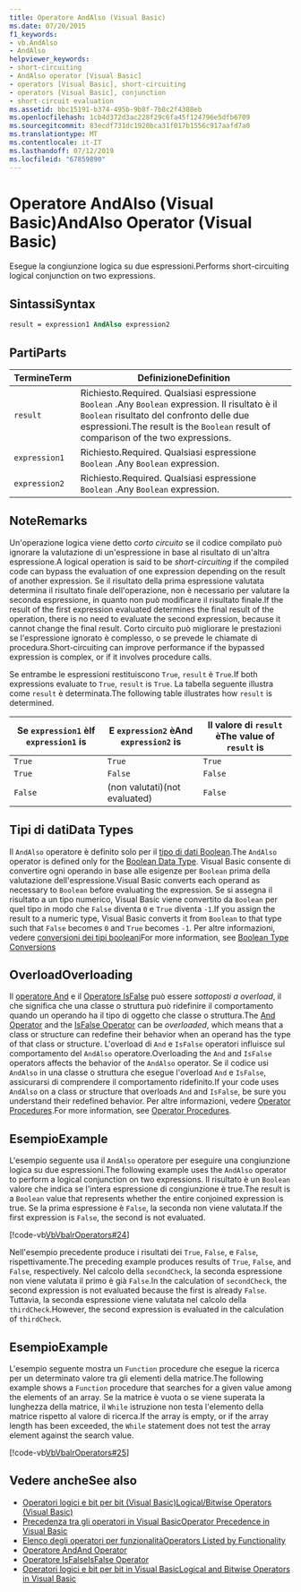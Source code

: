 ```yaml
---
title: Operatore AndAlso (Visual Basic)
ms.date: 07/20/2015
f1_keywords:
- vb.AndAlso
- AndAlso
helpviewer_keywords:
- short-circuiting
- AndAlso operator [Visual Basic]
- operators [Visual Basic], short-circuiting
- operators [Visual Basic], conjunction
- short-circuit evaluation
ms.assetid: bbc15191-b374-495b-9b8f-7b8c2f4388eb
ms.openlocfilehash: 1cb4d372d3ac228f29c6fa45f124796e5dfb6709
ms.sourcegitcommit: 83ecdf731dc1920bca31f017b1556c917aafd7a0
ms.translationtype: MT
ms.contentlocale: it-IT
ms.lasthandoff: 07/12/2019
ms.locfileid: "67859890"
---
```

# <a name="andalso-operator-visual-basic"></a><span data-ttu-id="51197-102">Operatore AndAlso (Visual Basic)</span><span class="sxs-lookup"><span data-stu-id="51197-102">AndAlso Operator (Visual Basic)</span></span>
<span data-ttu-id="51197-103">Esegue la congiunzione logica su due espressioni.</span><span class="sxs-lookup"><span data-stu-id="51197-103">Performs short-circuiting logical conjunction on two expressions.</span></span>  
  
## <a name="syntax"></a><span data-ttu-id="51197-104">Sintassi</span><span class="sxs-lookup"><span data-stu-id="51197-104">Syntax</span></span>  
  
```vb
result = expression1 AndAlso expression2  
```  
  
## <a name="parts"></a><span data-ttu-id="51197-105">Parti</span><span class="sxs-lookup"><span data-stu-id="51197-105">Parts</span></span>  
  
|<span data-ttu-id="51197-106">Termine</span><span class="sxs-lookup"><span data-stu-id="51197-106">Term</span></span>|<span data-ttu-id="51197-107">Definizione</span><span class="sxs-lookup"><span data-stu-id="51197-107">Definition</span></span>|  
|---|---|  
|`result`|<span data-ttu-id="51197-108">Richiesto.</span><span class="sxs-lookup"><span data-stu-id="51197-108">Required.</span></span> <span data-ttu-id="51197-109">Qualsiasi espressione `Boolean` .</span><span class="sxs-lookup"><span data-stu-id="51197-109">Any `Boolean` expression.</span></span> <span data-ttu-id="51197-110">Il risultato è il `Boolean` risultato del confronto delle due espressioni.</span><span class="sxs-lookup"><span data-stu-id="51197-110">The result is the `Boolean` result of comparison of the two expressions.</span></span>|  
|`expression1`|<span data-ttu-id="51197-111">Richiesto.</span><span class="sxs-lookup"><span data-stu-id="51197-111">Required.</span></span> <span data-ttu-id="51197-112">Qualsiasi espressione `Boolean` .</span><span class="sxs-lookup"><span data-stu-id="51197-112">Any `Boolean` expression.</span></span>|  
|`expression2`|<span data-ttu-id="51197-113">Richiesto.</span><span class="sxs-lookup"><span data-stu-id="51197-113">Required.</span></span> <span data-ttu-id="51197-114">Qualsiasi espressione `Boolean` .</span><span class="sxs-lookup"><span data-stu-id="51197-114">Any `Boolean` expression.</span></span>|  
  
## <a name="remarks"></a><span data-ttu-id="51197-115">Note</span><span class="sxs-lookup"><span data-stu-id="51197-115">Remarks</span></span>  
 <span data-ttu-id="51197-116">Un'operazione logica viene detto *corto circuito* se il codice compilato può ignorare la valutazione di un'espressione in base al risultato di un'altra espressione.</span><span class="sxs-lookup"><span data-stu-id="51197-116">A logical operation is said to be *short-circuiting* if the compiled code can bypass the evaluation of one expression depending on the result of another expression.</span></span> <span data-ttu-id="51197-117">Se il risultato della prima espressione valutata determina il risultato finale dell'operazione, non è necessario per valutare la seconda espressione, in quanto non può modificare il risultato finale.</span><span class="sxs-lookup"><span data-stu-id="51197-117">If the result of the first expression evaluated determines the final result of the operation, there is no need to evaluate the second expression, because it cannot change the final result.</span></span> <span data-ttu-id="51197-118">Corto circuito può migliorare le prestazioni se l'espressione ignorato è complesso, o se prevede le chiamate di procedura.</span><span class="sxs-lookup"><span data-stu-id="51197-118">Short-circuiting can improve performance if the bypassed expression is complex, or if it involves procedure calls.</span></span>  
  
 <span data-ttu-id="51197-119">Se entrambe le espressioni restituiscono `True`, `result` è `True`.</span><span class="sxs-lookup"><span data-stu-id="51197-119">If both expressions evaluate to `True`, `result` is `True`.</span></span> <span data-ttu-id="51197-120">La tabella seguente illustra come `result` è determinata.</span><span class="sxs-lookup"><span data-stu-id="51197-120">The following table illustrates how `result` is determined.</span></span>  
  
|<span data-ttu-id="51197-121">Se `expression1` è</span><span class="sxs-lookup"><span data-stu-id="51197-121">If `expression1` is</span></span>|<span data-ttu-id="51197-122">E `expression2` è</span><span class="sxs-lookup"><span data-stu-id="51197-122">And `expression2` is</span></span>|<span data-ttu-id="51197-123">Il valore di `result` è</span><span class="sxs-lookup"><span data-stu-id="51197-123">The value of `result` is</span></span>|  
|---|---|---|  
|`True`|`True`|`True`|  
|`True`|`False`|`False`|  
|`False`|<span data-ttu-id="51197-124">(non valutati)</span><span class="sxs-lookup"><span data-stu-id="51197-124">(not evaluated)</span></span>|`False`|  
  
## <a name="data-types"></a><span data-ttu-id="51197-125">Tipi di dati</span><span class="sxs-lookup"><span data-stu-id="51197-125">Data Types</span></span>  
 <span data-ttu-id="51197-126">Il `AndAlso` operatore è definito solo per il [tipo di dati Boolean](../../../visual-basic/language-reference/data-types/boolean-data-type.md).</span><span class="sxs-lookup"><span data-stu-id="51197-126">The `AndAlso` operator is defined only for the [Boolean Data Type](../../../visual-basic/language-reference/data-types/boolean-data-type.md).</span></span> <span data-ttu-id="51197-127">Visual Basic consente di convertire ogni operando in base alle esigenze per `Boolean` prima della valutazione dell'espressione.</span><span class="sxs-lookup"><span data-stu-id="51197-127">Visual Basic converts each operand as necessary to `Boolean` before evaluating the expression.</span></span> <span data-ttu-id="51197-128">Se si assegna il risultato a un tipo numerico, Visual Basic viene convertito da `Boolean` per quel tipo in modo che `False` diventa `0` e `True` diventa `-1`.</span><span class="sxs-lookup"><span data-stu-id="51197-128">If you assign the result to a numeric type, Visual Basic converts it from `Boolean` to that type such that `False` becomes `0` and `True` becomes `-1`.</span></span>
<span data-ttu-id="51197-129">Per altre informazioni, vedere [conversioni dei tipi booleani](../data-types/boolean-data-type.md#type-conversions)</span><span class="sxs-lookup"><span data-stu-id="51197-129">For more information, see [Boolean Type Conversions](../data-types/boolean-data-type.md#type-conversions)</span></span>
  
## <a name="overloading"></a><span data-ttu-id="51197-130">Overload</span><span class="sxs-lookup"><span data-stu-id="51197-130">Overloading</span></span>  
 <span data-ttu-id="51197-131">Il [operatore And](../../../visual-basic/language-reference/operators/and-operator.md) e il [Operatore IsFalse](../../../visual-basic/language-reference/operators/isfalse-operator.md) può essere *sottoposti a overload*, il che significa che una classe o struttura può ridefinire il comportamento quando un operando ha il tipo di oggetto che classe o struttura.</span><span class="sxs-lookup"><span data-stu-id="51197-131">The [And Operator](../../../visual-basic/language-reference/operators/and-operator.md) and the [IsFalse Operator](../../../visual-basic/language-reference/operators/isfalse-operator.md) can be *overloaded*, which means that a class or structure can redefine their behavior when an operand has the type of that class or structure.</span></span> <span data-ttu-id="51197-132">L'overload di `And` e `IsFalse` operatori influisce sul comportamento del `AndAlso` operatore.</span><span class="sxs-lookup"><span data-stu-id="51197-132">Overloading the `And` and `IsFalse` operators affects the behavior of the `AndAlso` operator.</span></span> <span data-ttu-id="51197-133">Se il codice usi `AndAlso` in una classe o struttura che esegue l'overload `And` e `IsFalse`, assicurarsi di comprendere il comportamento ridefinito.</span><span class="sxs-lookup"><span data-stu-id="51197-133">If your code uses `AndAlso` on a class or structure that overloads `And` and `IsFalse`, be sure you understand their redefined behavior.</span></span> <span data-ttu-id="51197-134">Per altre informazioni, vedere [Operator Procedures](../../../visual-basic/programming-guide/language-features/procedures/operator-procedures.md).</span><span class="sxs-lookup"><span data-stu-id="51197-134">For more information, see [Operator Procedures](../../../visual-basic/programming-guide/language-features/procedures/operator-procedures.md).</span></span>  
  
## <a name="example"></a><span data-ttu-id="51197-135">Esempio</span><span class="sxs-lookup"><span data-stu-id="51197-135">Example</span></span>  
 <span data-ttu-id="51197-136">L'esempio seguente usa il `AndAlso` operatore per eseguire una congiunzione logica su due espressioni.</span><span class="sxs-lookup"><span data-stu-id="51197-136">The following example uses the `AndAlso` operator to perform a logical conjunction on two expressions.</span></span> <span data-ttu-id="51197-137">Il risultato è un `Boolean` valore che indica se l'intera espressione di congiunzione è true.</span><span class="sxs-lookup"><span data-stu-id="51197-137">The result is a `Boolean` value that represents whether the entire conjoined expression is true.</span></span> <span data-ttu-id="51197-138">Se la prima espressione è `False`, la seconda non viene valutata.</span><span class="sxs-lookup"><span data-stu-id="51197-138">If the first expression is `False`, the second is not evaluated.</span></span>  
  
 [!code-vb[VbVbalrOperators#24](~/samples/snippets/visualbasic/VS_Snippets_VBCSharp/VbVbalrOperators/VB/Class1.vb#24)]  
  
 <span data-ttu-id="51197-139">Nell'esempio precedente produce i risultati dei `True`, `False`, e `False`, rispettivamente.</span><span class="sxs-lookup"><span data-stu-id="51197-139">The preceding example produces results of `True`, `False`, and `False`, respectively.</span></span> <span data-ttu-id="51197-140">Nel calcolo della `secondCheck`, la seconda espressione non viene valutata il primo è già `False`.</span><span class="sxs-lookup"><span data-stu-id="51197-140">In the calculation of `secondCheck`, the second expression is not evaluated because the first is already `False`.</span></span> <span data-ttu-id="51197-141">Tuttavia, la seconda espressione viene valutata nel calcolo della `thirdCheck`.</span><span class="sxs-lookup"><span data-stu-id="51197-141">However, the second expression is evaluated in the calculation of `thirdCheck`.</span></span>  
  
## <a name="example"></a><span data-ttu-id="51197-142">Esempio</span><span class="sxs-lookup"><span data-stu-id="51197-142">Example</span></span>  
 <span data-ttu-id="51197-143">L'esempio seguente mostra un `Function` procedure che esegue la ricerca per un determinato valore tra gli elementi della matrice.</span><span class="sxs-lookup"><span data-stu-id="51197-143">The following example shows a `Function` procedure that searches for a given value among the elements of an array.</span></span> <span data-ttu-id="51197-144">Se la matrice è vuota o se viene superata la lunghezza della matrice, il `While` istruzione non testa l'elemento della matrice rispetto al valore di ricerca.</span><span class="sxs-lookup"><span data-stu-id="51197-144">If the array is empty, or if the array length has been exceeded, the `While` statement does not test the array element against the search value.</span></span>  
  
 [!code-vb[VbVbalrOperators#25](~/samples/snippets/visualbasic/VS_Snippets_VBCSharp/VbVbalrOperators/VB/Class1.vb#25)]  
  
## <a name="see-also"></a><span data-ttu-id="51197-145">Vedere anche</span><span class="sxs-lookup"><span data-stu-id="51197-145">See also</span></span>

- [<span data-ttu-id="51197-146">Operatori logici e bit per bit (Visual Basic)</span><span class="sxs-lookup"><span data-stu-id="51197-146">Logical/Bitwise Operators (Visual Basic)</span></span>](../../../visual-basic/language-reference/operators/logical-bitwise-operators.md)
- [<span data-ttu-id="51197-147">Precedenza tra gli operatori in Visual Basic</span><span class="sxs-lookup"><span data-stu-id="51197-147">Operator Precedence in Visual Basic</span></span>](../../../visual-basic/language-reference/operators/operator-precedence.md)
- [<span data-ttu-id="51197-148">Elenco degli operatori per funzionalità</span><span class="sxs-lookup"><span data-stu-id="51197-148">Operators Listed by Functionality</span></span>](../../../visual-basic/language-reference/operators/operators-listed-by-functionality.md)
- [<span data-ttu-id="51197-149">Operatore And</span><span class="sxs-lookup"><span data-stu-id="51197-149">And Operator</span></span>](../../../visual-basic/language-reference/operators/and-operator.md)
- [<span data-ttu-id="51197-150">Operatore IsFalse</span><span class="sxs-lookup"><span data-stu-id="51197-150">IsFalse Operator</span></span>](../../../visual-basic/language-reference/operators/isfalse-operator.md)
- [<span data-ttu-id="51197-151">Operatori logici e bit per bit in Visual Basic</span><span class="sxs-lookup"><span data-stu-id="51197-151">Logical and Bitwise Operators in Visual Basic</span></span>](../../../visual-basic/programming-guide/language-features/operators-and-expressions/logical-and-bitwise-operators.md)

